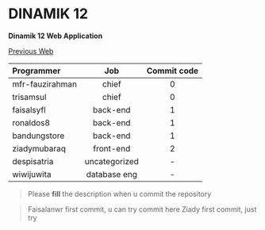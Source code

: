 # DINAMIK 12

**Dinamik 12 Web Application**

[Previous Web](http://dinamik.cs.upi.edu)

| Programmer    | Job     | Commit code  |
|:------------- |:-------------:| :-----:|
| mfr-fauzirahman | chief | 0 |
| trisamsul | chief | 0 |
| faisalsyfl      | back-end      |   1 |
| ronaldos8 | back-end      |  1 |
| bandungstore | back-end  | 1 |
| ziadymubaraq | front-end | 2 |
| despisatria | uncategorized | - |
| wiwijuwita | database eng | - |


> Please **fill** the description when u commit the repository

> Faisalanwr first commit, u can try commit here
> Ziady first commit, just try